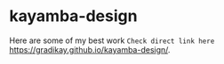# kayamba-design
Here are some of my best work
`Check direct link here` https://gradikay.github.io/kayamba-design/.
